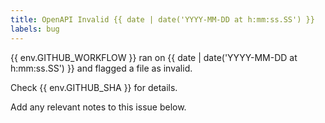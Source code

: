 ```yaml
---
title: OpenAPI Invalid {{ date | date('YYYY-MM-DD at h:mm:ss.SS') }}
labels: bug
---
```


{{ env.GITHUB_WORKFLOW }} ran on {{ date | date('YYYY-MM-DD at h:mm:ss.SS') }} and flagged a file as invalid.

Check {{ env.GITHUB_SHA }} for details.

Add any relevant notes to this issue below.
